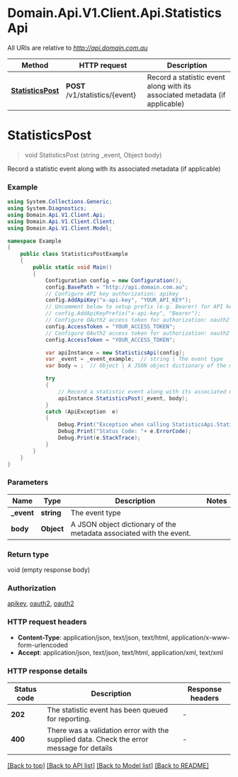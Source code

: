 # Domain.Api.V1.Client.Api.StatisticsApi

All URIs are relative to *http://api.domain.com.au*

Method | HTTP request | Description
------------- | ------------- | -------------
[**StatisticsPost**](StatisticsApi.md#statisticspost) | **POST** /v1/statistics/{event} | Record a statistic event along with its associated metadata (if applicable)


<a name="statisticspost"></a>
# **StatisticsPost**
> void StatisticsPost (string _event, Object body)

Record a statistic event along with its associated metadata (if applicable)

### Example
```csharp
using System.Collections.Generic;
using System.Diagnostics;
using Domain.Api.V1.Client.Api;
using Domain.Api.V1.Client.Client;
using Domain.Api.V1.Client.Model;

namespace Example
{
    public class StatisticsPostExample
    {
        public static void Main()
        {
            Configuration config = new Configuration();
            config.BasePath = "http://api.domain.com.au";
            // Configure API key authorization: apikey
            config.AddApiKey("x-api-key", "YOUR_API_KEY");
            // Uncomment below to setup prefix (e.g. Bearer) for API key, if needed
            // config.AddApiKeyPrefix("x-api-key", "Bearer");
            // Configure OAuth2 access token for authorization: oauth2
            config.AccessToken = "YOUR_ACCESS_TOKEN";
            // Configure OAuth2 access token for authorization: oauth2
            config.AccessToken = "YOUR_ACCESS_TOKEN";

            var apiInstance = new StatisticsApi(config);
            var _event = _event_example;  // string | The event type
            var body = ;  // Object | A JSON object dictionary of the metadata associated with the event.

            try
            {
                // Record a statistic event along with its associated metadata (if applicable)
                apiInstance.StatisticsPost(_event, body);
            }
            catch (ApiException  e)
            {
                Debug.Print("Exception when calling StatisticsApi.StatisticsPost: " + e.Message );
                Debug.Print("Status Code: "+ e.ErrorCode);
                Debug.Print(e.StackTrace);
            }
        }
    }
}
```

### Parameters

Name | Type | Description  | Notes
------------- | ------------- | ------------- | -------------
 **_event** | **string**| The event type | 
 **body** | **Object**| A JSON object dictionary of the metadata associated with the event. | 

### Return type

void (empty response body)

### Authorization

[apikey](../README.md#apikey), [oauth2](../README.md#oauth2), [oauth2](../README.md#oauth2)

### HTTP request headers

 - **Content-Type**: application/json, text/json, text/html, application/x-www-form-urlencoded
 - **Accept**: application/json, text/json, text/html, application/xml, text/xml

### HTTP response details
| Status code | Description | Response headers |
|-------------|-------------|------------------|
| **202** | The statistic event has been queued for reporting. |  -  |
| **400** | There was a validation error with the supplied data. Check the error message for details |  -  |

[[Back to top]](#) [[Back to API list]](../README.md#documentation-for-api-endpoints) [[Back to Model list]](../README.md#documentation-for-models) [[Back to README]](../README.md)

